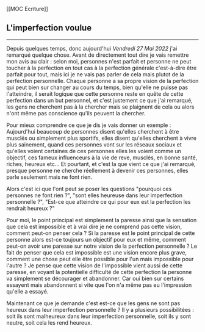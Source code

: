 
[[MOC Ecriture]]


## L'imperfection voulue

---

Depuis quelques temps, donc aujourd'hui *Vendredi 27 Mai 2022* j'ai remarqué quelque chose. Avant de directement tout dire je vais remettre mon avis au clair : selon moi, personnes n'est parfait et personne ne peut toucher à la perfection en tout cas à la perfection générale c'est-à-dire être parfait pour tout, mais ici je ne vais pas parler de cela mais plutot de la perfection personnelle. Chaque personne a sa propre vision de la perfection qui peut bien sur changer au cours du temps, bien qu'elle ne puisse pas l'atteindre, il serait logique que cette personne reste en quête de cette perfection dans un but personnel, et c'est justement ce que j'ai remarqué, les gens ne cherchent pas à la chercher mais se plaignent de cela ou alors n'ont même pas conscience qu'ils peuvent la chercher.

Pour mieux comprendre ce que je dis je vais donner un exemple :
Aujourd'hui beaucoup de personnes disent qu'elles cherchent à être musclés ou simplement plus sportifs, elles disent qu'elles cherchent à vivre plus sainement, quand ces personnes vont sur les réseaux sociaux et qu'elles voient certaines de ces personnes elles les voient comme un objectif, ces fameux influenceurs à la vie de reve, musclés, en bonne santé, riches, heureux etc... Et pourtant, et c'est la que vient ce que j'ai remarqué, presque personne ne cherche réellement à devenir ces personnes, elles parle seulement mais ne font rien.

Alors c'est ici que l'ont peut se poser les questions "pourquoi ces personnes ne font rien ?", "sont elles heureuse dans leur imperfection personnelle ?", "Est-ce que atteindre ce qui pour eux est la perfection les rendrait heureux ?" 

Pour moi, le point principal est simplement la paresse ainsi que la sensation que cela est impossible et à vrai dire je ne comprend pas cette vision, comment peut-on penser cela ? Si la paresse est le point principal de cette personne alors est-ce toujours un objectif pour eux et même, comment peut-on avoir une paresse sur notre vision de la perfection personnelle ? Le fait de penser que cela est impossible est une vision encore plus grave, comment une chose peut elle être possible pour l'un mais impossible pour l'autre ? Je pense que cette vision de l'impossible vient aussi de cette paresse, en voyant la potentielle difficulté de cette perfection la personne va simplement se décourager et abandonner. Car oui bien sur certains essayent mais abandonnent si vite que l'on n'a même pas eu l'impression qu'elle a essayé.

Maintenant ce que je demande c'est est-ce que les gens ne sont pas heureux dans leur imperfection personnelle ? Il y a plusieurs possibilitées : soit ils sont malheureux dans leur imperfection personnelle, soit ils y sont neutre, soit cela les rend heureux. 